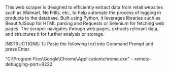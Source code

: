 This web scraper is designed to efficiently extract data from retail websites such as Walmart, No Frills, etc., to help automate the process of logging in products to the database. Built using Python, it leverages libraries such as BeautifulSoup for HTML parsing and Requests or Selenium for fetching web pages. The scraper navigates through web pages, extracts relevant data, and structures it for further analysis or storage.

INSTRUCTIONS:
1.) Paste the following text into Command Prompt and press Enter.

"C:\Program Files\Google\Chrome\Application\chrome.exe" --remote-debugging-port=9222

